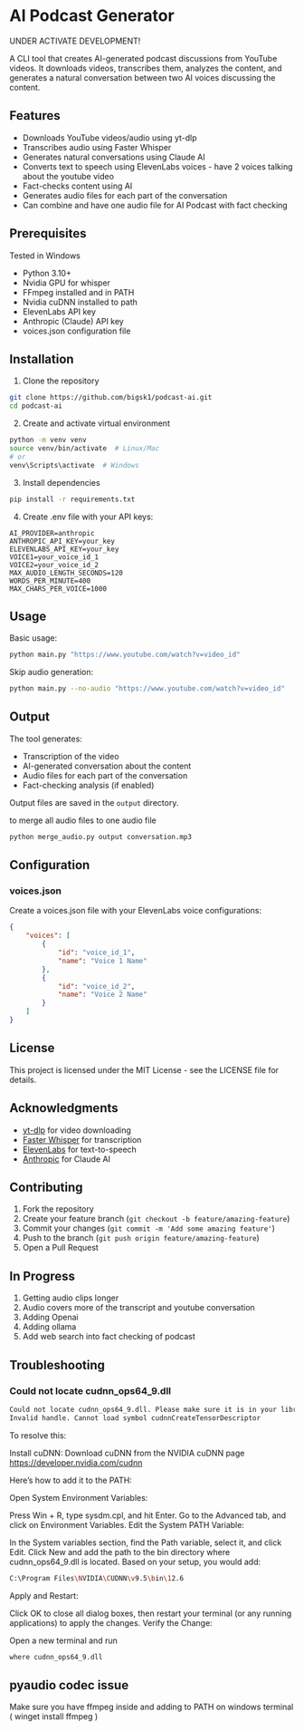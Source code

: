 # AI Podcast Generator

UNDER ACTIVATE DEVELOPMENT!

A CLI tool that creates AI-generated podcast discussions from YouTube videos. It downloads videos, transcribes them, analyzes the content, and generates a natural conversation between two AI voices discussing the content.

## Features

- Downloads YouTube videos/audio using yt-dlp
- Transcribes audio using Faster Whisper
- Generates natural conversations using Claude AI
- Converts text to speech using ElevenLabs voices - have 2 voices talking about the youtube video
- Fact-checks content using AI
- Generates audio files for each part of the conversation
- Can combine and have one audio file for AI Podcast with fact checking

## Prerequisites

Tested in Windows 

- Python 3.10+
- Nvidia GPU for whisper
- FFmpeg installed and in PATH
- Nvidia cuDNN installed to path
- ElevenLabs API key
- Anthropic (Claude) API key
- voices.json configuration file

## Installation

1. Clone the repository
```bash
git clone https://github.com/bigsk1/podcast-ai.git
cd podcast-ai
```

2. Create and activate virtual environment
```bash
python -m venv venv
source venv/bin/activate  # Linux/Mac
# or
venv\Scripts\activate  # Windows
```

3. Install dependencies
```bash
pip install -r requirements.txt
```

4. Create .env file with your API keys:
```env
AI_PROVIDER=anthropic
ANTHROPIC_API_KEY=your_key
ELEVENLABS_API_KEY=your_key
VOICE1=your_voice_id_1
VOICE2=your_voice_id_2
MAX_AUDIO_LENGTH_SECONDS=120
WORDS_PER_MINUTE=400
MAX_CHARS_PER_VOICE=1000
```

## Usage

Basic usage:
```bash
python main.py "https://www.youtube.com/watch?v=video_id"
```

Skip audio generation:
```bash
python main.py --no-audio "https://www.youtube.com/watch?v=video_id"
```

## Output

The tool generates:
- Transcription of the video
- AI-generated conversation about the content
- Audio files for each part of the conversation
- Fact-checking analysis (if enabled)

Output files are saved in the `output` directory.

to merge all audio files to one audio file

```bash
python merge_audio.py output conversation.mp3 
```

## Configuration

### voices.json
Create a voices.json file with your ElevenLabs voice configurations:
```json
{
    "voices": [
        {
            "id": "voice_id_1",
            "name": "Voice 1 Name"
        },
        {
            "id": "voice_id_2",
            "name": "Voice 2 Name"
        }
    ]
}
```

## License

This project is licensed under the MIT License - see the LICENSE file for details.

## Acknowledgments

- [yt-dlp](https://github.com/yt-dlp/yt-dlp) for video downloading
- [Faster Whisper](https://github.com/guillaumekln/faster-whisper) for transcription
- [ElevenLabs](https://elevenlabs.io/) for text-to-speech
- [Anthropic](https://www.anthropic.com/) for Claude AI

## Contributing

1. Fork the repository
2. Create your feature branch (`git checkout -b feature/amazing-feature`)
3. Commit your changes (`git commit -m 'Add some amazing feature'`)
4. Push to the branch (`git push origin feature/amazing-feature`)
5. Open a Pull Request

## In Progress

1. Getting audio clips longer
2. Audio covers more of the transcript and youtube conversation
3. Adding Openai 
4. Adding ollama
5. Add web search into fact checking of podcast

## Troubleshooting

### Could not locate cudnn_ops64_9.dll

```bash
Could not locate cudnn_ops64_9.dll. Please make sure it is in your library path!
Invalid handle. Cannot load symbol cudnnCreateTensorDescriptor
```

To resolve this:

Install cuDNN: Download cuDNN from the NVIDIA cuDNN page https://developer.nvidia.com/cudnn

Here’s how to add it to the PATH:

Open System Environment Variables:

Press Win + R, type sysdm.cpl, and hit Enter. Go to the Advanced tab, and click on Environment Variables. Edit the System PATH Variable:

In the System variables section, find the Path variable, select it, and click Edit. Click New and add the path to the bin directory where cudnn_ops64_9.dll is located. Based on your setup, you would add:

```bash
C:\Program Files\NVIDIA\CUDNN\v9.5\bin\12.6
```

Apply and Restart:

Click OK to close all dialog boxes, then restart your terminal (or any running applications) to apply the changes. Verify the Change:

Open a new terminal and run

```bash
where cudnn_ops64_9.dll
```

## pyaudio codec issue

Make sure you have ffmpeg inside and adding to PATH on windows terminal ( winget install ffmpeg )
